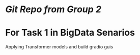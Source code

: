 # *Git Repo from Group 2*

# For Task 1 in BigData Senarios

Applying Transformer models and build gradio guis
